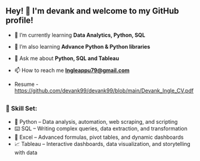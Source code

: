
## Hey! 👋 I'm devank and welcome to my GitHub profile!

- 🔭 I’m currently learning  **Data Analytics, Python, SQL**

- 🌱 I’m  also  learning **Advance Python & Python libraries**

- 💬 Ask me about **Python, SQL and Tableau**

- 📫 How to reach me **Ingleappu79@gmail.com**
  
- Resume - https://github.com/devank99/devank99/blob/main/Devank_Ingle_CV.pdf


##

### 🧮 Skill Set:
- 🐍 Python – Data analysis, automation, web scraping, and scripting
- ⌨️ SQL – Writing complex queries, data extraction, and transformation
- 🔢 Excel – Advanced formulas, pivot tables, and dynamic dashboards
- 📈 Tableau – Interactive dashboards, data visualization, and storytelling with data
